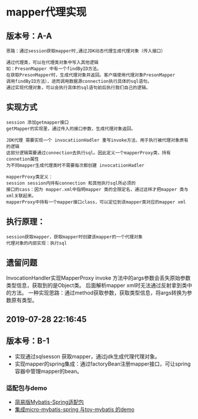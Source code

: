 # mapper代理实现

## 版本号：A-A

~~~
思路：通过session获取mapper时,通过JDK动态代理生成代理对象（传入接口）

通过代理类，可以在代理类对象中写入其他逻辑
如：PresonMapper 中有一个findByID方法。
在获取PresonMapper时，生成代理对象并返回。客户端使用代理对象PresonMapper
调用findByID方法），进而调用数据源connection执行具体的sql语句。
通过实现代理对象，可以会执行具体的sql语句前后执行我们自己的逻辑。

~~~

## 实现方式
    session 添加getmapper接口
    getMapper的实现里，通过传入的接口参数，生成代理对象返回。

    JDK代理 需要实现一个 invocatiionHadler 重写invoke方法，用于执行被代理对象原有的逻辑
    这部分逻辑需要通过connection去执行sql。因此定义一个mapperProxy类，持有connetion属性
    为不同mapper生成代理类时不需要每次都创建 invocatiionHadler

    mapperProxy类定义：
    session session内持有connection 和其他执行sql所必须的
    接口的cass：因为 mapper.xml中指明mapper 类的全限定名，通过这样才把mapper 类与xml关联起来。
    mapperProxy中持有一个mapper接口class，可以定位到该mapper类对应的mapper xml

    
## 执行原理：
    session获取mapper，获取mapper时创建该mapper的一个代理对象
    代理对象的内部实现：执行sql
    
    
    
## 遗留问题
InvocationHandler实现MapperProxy invoke 方法中的args参数会丢失原始参数类型信息，获取到的是Object类。
后面解析mapper xml时无法通过反射拿到类中的方法。
一种实现思路：通过method获取参数，获取类型信息，将args转换为参数原有类型。




## 2019-07-28 22:16:45
## 版本号：B-1
* 实现通过sqlsesson 获取mapper，通过jdk生成代理代理对象。
* 实现mapper的spring集成：通过factoryBean注册mapper接口，可让spring容器中管理mapper的bean。

### 适配包与demo
* [简易版Mybatis-Spring适配包](https://github.com/nothingax/micro-mybatis-spring)
* [集成micro-mybatis-spring 与toy-mybatis 的demo](https://github.com/nothingax/micro-mybatis-spring-demo)












